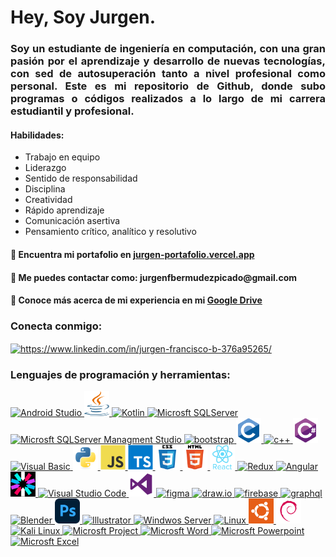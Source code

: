 <h1 align="justify">Hey, Soy Jurgen.</h1>
<h3 align="justify">Soy un estudiante de ingeniería en computación, con una gran pasión por el aprendizaje y desarrollo de nuevas tecnologías, con sed de autosuperación tanto a nivel profesional como personal. Este es mi repositorio de Github, donde subo programas o códigos realizados a lo largo de mi carrera estudiantil y profesional.</h3>

<h4>Habilidades:</h4>
<ul>
    <li>
        Trabajo en equipo
    </li>
    <li>
        Liderazgo
    </li>
     <li>
       Sentido de responsabilidad
    </li>
     <li>
       Disciplina
    </li>
     <li>
       Creatividad
    </li>
    <li>
       Rápido aprendizaje
    </li>
    <li>
       Comunicación asertiva
    </li>
    <li>
       Pensamiento crítico, analítico y resolutivo
    </li>
</ul>

<h4>💼 Encuentra mi portafolio en <a href="https://jurgen-portafolio.vercel.app" target="blank">jurgen-portafolio.vercel.app</a></h4>

<h4>📩 Me puedes contactar como: jurgenfbermudezpicado@gmail.com</h4>

<h4>🔗 Conoce más acerca de mi experiencia en mi 
<a href="https://drive.google.com/drive/folders/13Q6L7cJlY01b3ToT-RRlupNxUrVSZFD-?usp=sharing" target="blank"> Google Drive</a></h4>

<h3 align="left">Conecta conmigo:</h3>
<p align="left">
<a href="https://www.linkedin.com/in/jurgen-francisco-b-376a95265/" target="blank">
<img align="center" src="https://raw.githubusercontent.com/rahuldkjain/github-profile-readme-generator/master/src/images/icons/Social/linked-in-alt.svg" alt="https://www.linkedin.com/in/jurgen-francisco-b-376a95265/" height="30" width="40" />
</a>
</p>

<h3 align="left">Lenguajes de programación y herramientas:</h3>
<p align="left">
 <a href="https://developer.android.com/studio?hl=es-419" target="_blank" rel="noreferrer"> 
 <img src="https://upload.vectorlogo.zone/logos/android_studio/images/bc43bbac-e239-4ae9-829a-9809e57a8bc0.svg" alt="Android Studio" width="40" height="40"/> 
 </a>
 <a href="https://www.java.com/es/" target="_blank" rel="noreferrer"> 
<img src="https://github.com/gilbarbara/logos/blob/main/logos/java.svg" alt="Java" width="40" height="40"/> 
</a> 
<a href="https://kotlinlang.org/" target="_blank" rel="noreferrer"> 
<img src="https://github.com/gilbarbara/logos/blob/main/logos/kotlin-icon.svg" alt="Kotlin" width="40" height="40"/> 
</a> 
 <a href="https://www.microsoft.com/es-es/sql-server/sql-server-downloads" target="_blank" rel="noreferrer"> 
 <img src="https://www.svgrepo.com/show/303229/microsoft-sql-server-logo.svg" alt="Microsft SQLServer" width="40" height="40"/> 
 </a>
 <a href="https://learn.microsoft.com/es-es/sql/ssms/download-sql-server-management-studio-ssms?view=sql-server-ver16" target="_blank" rel="noreferrer"> 
 <img src="https://miro.medium.com/v2/1*-hkzF9m5828c-UIaSQNUug.jpeg" alt="Microsft SQLServer Managment Studio" width="40" height="40"/> 
 </a> 
 <a href="https://getbootstrap.com" target="_blank" rel="noreferrer"> 
 <img src="https://upload.vectorlogo.zone/logos/getbootstrap/images/987f8f6c-263a-47b1-a85d-853cfca215d9.svg" alt="bootstrap" width="40" height="40"/> 
 </a> 
 <a href="https://www.cprogramming.com/" target="_blank" rel="noreferrer"> 
 <img src="https://raw.githubusercontent.com/devicons/devicon/master/icons/c/c-original.svg" alt="c" width="40" height="40"/> 
 </a> 
 <a href="https://es.wikipedia.org/wiki/C%2B%2B" target="_blank" rel="noreferrer"> 
 <img src="https://github.com/loganmarchione/homelab-svg-assets/blob/main/assets/cplusplus.svg" alt="c++" width="40" height="40"/> 
 </a> 
 <a href="https://www.w3schools.com/cs/" target="_blank" rel="noreferrer"> 
 <img src="https://raw.githubusercontent.com/devicons/devicon/master/icons/csharp/csharp-original.svg" alt="csharp" width="40" height="40"/> 
 </a>
  <a href="https://learn.microsoft.com/es-es/dotnet/visual-basic/" target="_blank" rel="noreferrer"> 
 <img src="https://upload.wikimedia.org/wikipedia/commons/thumb/4/40/VB.NET_Logo.svg/512px-VB.NET_Logo.svg.png?20210603083010" alt="Visual Basic" width="40" height="40"> 
 </a>
 <a href="https://www.python.org" target="_blank" rel="noreferrer"> 
<img src="https://raw.githubusercontent.com/devicons/devicon/master/icons/python/python-original.svg" alt="python" width="40" height="40"/> 
</a> 
 <a href="https://developer.mozilla.org/en-US/docs/Web/JavaScript" target="_blank" rel="noreferrer"> 
 <img src="https://raw.githubusercontent.com/devicons/devicon/master/icons/javascript/javascript-original.svg" alt="javascript" width="40" height="40"/> 
 </a> 
 <a href="https://www.typescriptlang.org/" target="_blank" rel="noreferrer"> 
<img src="https://raw.githubusercontent.com/devicons/devicon/master/icons/typescript/typescript-original.svg" alt="typescript" width="40" height="40"/> 
</a>
 <a href="https://www.w3schools.com/css/" target="_blank" rel="noreferrer"> 
 <img src="https://raw.githubusercontent.com/devicons/devicon/master/icons/css3/css3-original-wordmark.svg" alt="css3" width="40" height="40"/> 
 </a> 
  <a href="https://www.w3.org/html/" target="_blank" rel="noreferrer"> 
 <img src="https://raw.githubusercontent.com/devicons/devicon/master/icons/html5/html5-original-wordmark.svg" alt="html5" width="40" height="40"/> 
 </a> 
 <a href="https://reactjs.org/" target="_blank" rel="noreferrer"> 
<img src="https://raw.githubusercontent.com/devicons/devicon/master/icons/react/react-original-wordmark.svg" alt="react" width="40" height="40"/> 
</a> 
<a href="https://redux-toolkit.js.org/" target="_blank" rel="noreferrer"> 
<img src="https://github.com/gilbarbara/logos/blob/main/logos/redux.svg" alt="Redux" width="40" height="40"/> 
</a> 
<a href="https://angular.dev/" target="_blank" rel="noreferrer"> 
<img src="https://github.com/gilbarbara/logos/blob/main/logos/angular-icon.svg" alt="Angular" width="40" height="40"/> 
</a>
<a href="https://jwt.io/" target="_blank" rel="noreferrer"> 
<img src="https://github.com/bestofjs/bestofjs/blob/master/apps/bestofjs-nextjs/public/logos/jwt.svg" alt="JWT" width="40" height="40"/> 
</a>
<a href="https://code.visualstudio.com/" target="_blank" rel="noreferrer"> 
<img src="https://github.com/benc-uk/icon-collection/blob/master/azure-patterns/visual-studio-blue.svg" alt="Visual Studio Code" width="40" height="40"/> 
</a>
<a href="https://visualstudio.microsoft.com/es/vs/community/" target="_blank" rel="noreferrer"> 
<img src="https://github.com/gilbarbara/logos/blob/main/logos/visual-studio.svg" alt="Visual Studio Community" width="40" height="40"/> 
</a>
 <a href="https://www.figma.com/" target="_blank" rel="noreferrer"> 
 <img src="https://www.vectorlogo.zone/logos/figma/figma-icon.svg" alt="figma" width="40" height="40"/> 
 </a> 
<a href="https://app.diagrams.net/" target="_blank" rel="noreferrer"> 
 <img src="https://upload.vectorlogo.zone/logos/drawio/images/6fe38e50-405d-4a17-aae8-bce2e377bca8.svg" alt="draw.io" width="40" height="40"/> 
 </a>
 <a href="https://firebase.google.com/" target="_blank" rel="noreferrer"> 
 <img src="https://www.vectorlogo.zone/logos/firebase/firebase-icon.svg" alt="firebase" width="40" height="40"/> 
 </a> 
 <a href="https://dotnet.microsoft.com/es-es/apps/aspnet" target="_blank" rel="noreferrer"> <img src="https://upload.wikimedia.org/wikipedia/commons/thumb/e/ee/.NET_Core_Logo.svg/2048px-.NET_Core_Logo.svg.png" alt="graphql" width="40" height="40"/> 
 </a>
 <a href="https://www.blender.org/" target="_blank" rel="noreferrer"> 
<img src="https://github.com/gilbarbara/logos/blob/main/logos/blender.svg" alt="Blender" width="40" height="40"/> 
</a> 
<a href="https://www.photoshop.com/en" target="_blank" rel="noreferrer"> 
<img src="https://github.com/gilbarbara/logos/blob/main/logos/adobe-photoshop.svg" alt="Photoshop" width="40" height="40"/> 
</a>
<a href="https://www.adobe.com/es/products/illustrator.html" target="_blank" rel="noreferrer"> 
<img src="https://github.com/pheralb/svgl/blob/main/static/library/illustrator.svg" alt="Illustrator" width="40" height="40"/> 
</a>
<a href="https://www.microsoft.com/es-es/windows-server" target="_blank" rel="noreferrer">
<img src="https://cdn.worldvectorlogo.com/logos/windows-server-2.svg" alt="Windwos Server" width="40" height="40"/> 
</a> 
 <a href="https://www.linux.org/" target="_blank" rel="noreferrer">
<img src="https://github.com/loganmarchione/homelab-svg-assets/blob/main/assets/linux.svg" alt="Linux" width="40" height="40"/>
</a> 
<a href="https://ubuntu.com/" target="_blank" rel="noreferrer"> 
<img src="https://github.com/edent/SuperTinyIcons/blob/master/images/svg/ubuntu.svg" alt="Ubuntu" width="40" height="40"/>
</a> 
<a href="https://www.debian.org/index.es.html" target="_blank" rel="noreferrer"> 
<img src="https://github.com/edent/SuperTinyIcons/blob/master/images/svg/debian.svg" alt="Debian" width="40" height="40"/> 
</a> 
<a href="https://www.kali.org/" target="_blank" rel="noreferrer">
<img src="https://github.com/detain/svg-logos/blob/master/svg/k/kali-1.svg" alt="Kali Linux" width="40" height="40"/> 
</a> 
<a href="https://www.microsoft.com/es-es/microsoft-365/project/project-management-software" target="_blank" rel="noreferrer"> 
 <img src="https://static.wikia.nocookie.net/logopedia/images/9/98/Microsoft_Project_%282019%E2%80%93present%29.svg" alt="Microsft Project" width="40" height="40"/> 
 </a>
 <a href="https://www.microsoft.com/es-es/microsoft-365/word" target="_blank" rel="noreferrer"> 
 <img src="https://vectorwiki.com/images/Qwfvh__microsoft-word.svg" alt="Microsft Word" width="40" height="40"/> 
 </a>  
 <a href="https://www.microsoft.com/es-es/microsoft-365/powerpoint" target="_blank" rel="noreferrer"> 
 <img src="https://brandeps.com/logo-download/M/Microsoft-Powerpoint-logo-vector-02.svg" alt="Microsft Powerpoint" width="40" height="40"/> 
 </a>  
 <a href="https://www.microsoft.com/es-es/microsoft-365/excel" target="_blank" rel="noreferrer"> 
 <img src="https://static.wikia.nocookie.net/logopedia/images/7/7f/Microsoft_Office_Excel_%282018%E2%80%93present%29.svg/revision/latest?cb=20190927105356" alt="Microsft Excel" width="40" height="40"/> 
 </a>  
</p>
